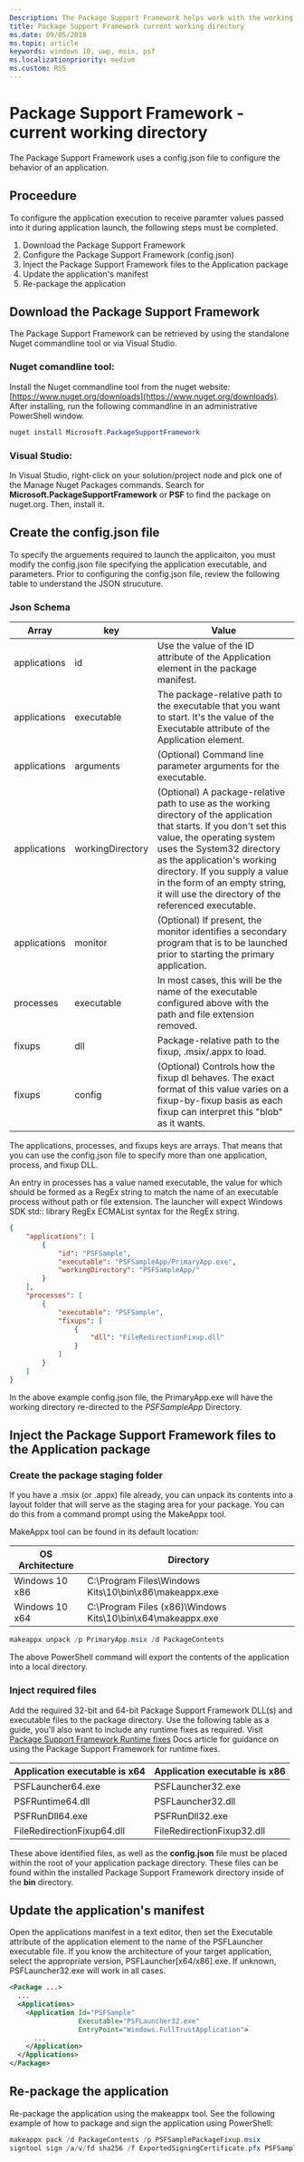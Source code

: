 ```yaml
---
Description: The Package Support Framework helps work with the working directory.
title: Package Support Framework current working directory
ms.date: 09/05/2018
ms.topic: article
keywords: windows 10, uwp, msix, psf
ms.localizationpriority: medium
ms.custom: RS5
---
```



# Package Support Framework - current working directory
The Package Support Framework uses a config.json file to configure the behavior of an application.

## Proceedure
To configure the application execution to receive paramter values passed into it during application launch, the following steps must be completed. 

1. Download the Package Support Framework
1. Configure the Package Support Framework (config.json)
1. Inject the Package Support Framework files to the Application package
1. Update the application's manifest
1. Re-package the application

## Download the Package Support Framework
The Package Support Framework can be retrieved by using the standalone Nuget commandline tool or via Visual Studio.

### Nuget comandline tool:
Install the Nuget commandline tool from the nuget website: [https://www.nuget.org/downloads](https://www.nuget.org/downloads). After installing, run the following commandline in an administrative PowerShell window.

``` powershell
nuget install Microsoft.PackageSupportFramework
```

### Visual Studio:
In Visual Studio, right-click on your solution/project node and pick one of the Manage Nuget Packages commands. Search for **Microsoft.PackageSupportFramework** or **PSF** to find the package on nuget.org. Then, install it.


## Create the config.json file

To specify the arguements required to launch the applicaiton, you must modify the config.json file specifying the application executable, and parameters. Prior to configuring the config.json file, review the following table to understand the JSON strucuture.

### Json Schema

|Array	        | key	            | Value  |
|---------------|-------------------|--------|
| applications	| id        	    | Use the value of the ID attribute of the Application element in the package manifest.|
| applications	| executable	    | The package-relative path to the executable that you want to start. It's the value of the Executable attribute of the Application element. |
| applications	| arguments         | (Optional) Command line parameter arguments for the executable. |
| applications	| workingDirectory	| (Optional) A package-relative path to use as the working directory of the application that starts. If you don't set this value, the operating system uses the System32 directory as the application's working directory. If you supply a value in the form of an empty string, it will use the directory of the referenced executable. |
| applications	| monitor	        | (Optional) If present, the monitor identifies a secondary program that is to be launched prior to starting the primary application. |
| processes 	| executable        | In most cases, this will be the name of the executable configured above with the path and file extension removed. |
| fixups	    | dll   	        | Package-relative path to the fixup, .msix/.appx to load. |
| fixups	    | config	        | (Optional) Controls how the fixup dl behaves. The exact format of this value varies on a fixup-by-fixup basis as each fixup can interpret this "blob" as it wants.|

The applications, processes, and fixups keys are arrays. That means that you can use the config.json file to specify more than one application, process, and fixup DLL.

An entry in processes has a value named executable, the value for which should be formed as a RegEx string to match the name of an executable process without path or file extension. The launcher will expect Windows SDK std:: library RegEx ECMAList syntax for the RegEx string.

``` json
{
    "applications": [
        {
            "id": "PSFSample",
            "executable": "PSFSampleApp/PrimaryApp.exe",
            "workingDirectory": "PSFSampleApp/"
        }
    ],
    "processes": [
        {
            "executable": "PSFSample",
            "fixups": [
                {
                    "dll": "FileRedirectionFixup.dll"
                }
            ]
        }
    ]
}
```

In the above example config.json file, the PrimaryApp.exe will have the working directory re-directed to the *PSFSampleApp* Directory.


## Inject the Package Support Framework files to the Application package

### Create the package staging folder
If you have a .msix (or .appx) file already, you can unpack its contents into a layout folder that will serve as the staging area for your package. You can do this from a command prompt using the MakeAppx tool.

MakeAppx tool can be found in its default location:

| OS Architecture | Directory                                                   |
|-----------------|-------------------------------------------------------------|
| Windows 10 x86  | C:\Program Files\Windows Kits\10\bin\x86\makeappx.exe       |
| Windows 10 x64  | C:\Program Files (x86)\Windows Kits\10\bin\x64\makeappx.exe |

```powershell
makeappx unpack /p PrimaryApp.msix /d PackageContents
```

The above PowerShell command will export the contents of the application into a local directory.

### Inject required files
Add the required 32-bit and 64-bit Package Support Framework DLL(s) and executable files to the package directory. Use the following table as a guide, you'll also want to include any runtime fixes as required. Visit [Package Support Framework Runtime fixes](https://docs.microsoft.com/en-us/windows/msix/psf/package-support-framework) Docs article for guidance on using the Package Support Framework for runtime fixes.

| Application executable is x64 | Application executable is x86     |
|-------------------------------|-----------------------------------|
| PSFLauncher64.exe             | PSFLauncher32.exe                 |
| PSFRuntime64.dll              | PSFLauncher32.dll                 |
| PSFRunDll64.exe               | PSFRunDll32.exe                   |
| FileRedirectionFixup64.dll    | FileRedirectionFixup32.dll        |

These above identified files, as well as the **config.json** file must be placed within the root of your application package directory. These files can be found within the installed Package Support Framework directory inside of the **bin** directory.


## Update the application's manifest
Open the applications manifest in a text editor, then set the Executable attribute of the application element to the name of the PSFLauncher executable file. If you know the architecture of your target application, select the appropriate version, PSFLauncher[x64/x86].exe. If unknown, PSFLauncher32.exe will work in all cases.

```xml
<Package ...>
  ...
  <Applications>
    <Application Id="PSFSample"
                 Executable="PSFLauncher32.exe"
                 EntryPoint="Windows.FullTrustApplication">
      ...
    </Application>
  </Applications>
</Package>
```


## Re-package the application
Re-package the application using the makeappx tool. See the following example of how to package and sign the application using PowerShell:

``` powershell
makeappx pack /d PackageContents /p PSFSamplePackageFixup.msix
signtool sign /a/v/fd sha256 /f ExportedSigningCertificate.pfx PSFSamplePackageFixup.msix
```
